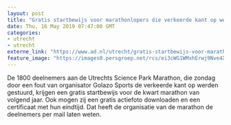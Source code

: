 ```yaml
---
layout: post
title: "Gratis startbewijs voor marathonlopers die verkeerde kant op werden gestuurd in Utrecht"
date: Thu, 16 May 2019 07:47:00 GMT
categories: 
- utrecht 
- utrecht 
externe_link: "https://www.ad.nl/utrecht/gratis-startbewijs-voor-marathonlopers-die-verkeerde-kant-op-werden-gestuurd-in-utrecht~a5acff9f/"
feature_image: "https://images0.persgroep.net/rcs/ei3cWG1WMxhErwj9Nve4XIabizE/diocontent/148134001/_fitwidth/400/?appId=21791a8992982cd8da851550a453bd7f&quality=0.7"
---
```


De 1800 deelnemers aan de Utrechts Science Park Marathon, die zondag door een fout van organisator Golazo Sports de verkeerde kant op werden gestuurd, krijgen een gratis startbewijs voor de kwart marathon van volgend jaar. Ook mogen zij een gratis actiefoto downloaden en een certificaat met hun eindtijd. Dat heeft de organisatie van de marathon de deelnemers per mail laten weten.
